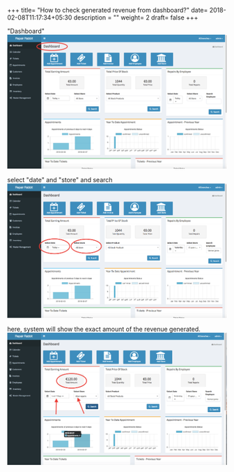 +++
title= "How to check generated revenue from dashboard?"
date= 2018-02-08T11:17:34+05:30
description = ""
weight= 2
draft= false
+++




"Dashboard"
![How to check revenue generated from dashboard?](/images/dashboard/how_can_i_check_revenue_generated/go_to_dashboar.png)

select "date" and "store" and search
![How to check revenue generated from dashboard?](/images/dashboard/how_can_i_check_revenue_generated/select_date_and_store_and_search.png)

here, system will show the exact amount of the revenue generated.
![How to check revenue generated from dashboard??](/images/dashboard/how_can_i_check_revenue_generated/system_will_show_the_exact_amount_of_revenue.png)

